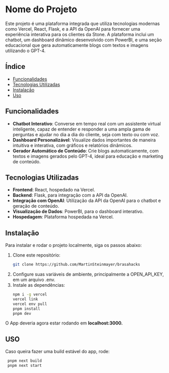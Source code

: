 # Nome do Projeto

Este projeto é uma plataforma integrada que utiliza tecnologias modernas como Vercel, React, Flask, e a API da OpenAI para fornecer uma experiência interativa para os clientes da Stone. A plataforma inclui um chatbot, um dashboard dinâmico desenvolvido com PowerBI, e uma seção educacional que gera automaticamente blogs com textos e imagens utilizando o GPT-4.

## Índice

- [Funcionalidades](#funcionalidades)
- [Tecnologias Utilizadas](#tecnologias-utilizadas)
- [Instalação](#instalação)
- [Uso](#uso)


## Funcionalidades

- **Chatbot Interativo**: Converse em tempo real com um assistente virtual inteligente, capaz de entender e responder a uma ampla gama de perguntas e ajudar no dia a dia do cliente, seja com texto ou com voz.
- **Dashboard Personalizável**: Visualize dados importantes de maneira intuitiva e interativa, com gráficos e relatórios dinâmicos.
- **Gerador Automático de Conteúdo**: Crie blogs automaticamente, com textos e imagens gerados pelo GPT-4, ideal para educação e marketing de conteúdo.

## Tecnologias Utilizadas

- **Frontend**: React, hospedado na Vercel.
- **Backend**: Flask, para integração com a API da OpenAI.
- **Integração com OpenAI**: Utilização da API da OpenAI para o chatbot e geração de conteúdo.
- **Visualização de Dados**: PowerBI, para o dashboard interativo.
- **Hospedagem**: Plataforma hospedada na Vercel.

## Instalação

Para instalar e rodar o projeto localmente, siga os passos abaixo:

1. Clone este repositório:
   ```bash
   git clone https://github.com/MartinSteinmayer/brasahacks
   ```
2. Configure suas variáveis de ambiente, principalmente a OPEN_API_KEY, em um arquivo .env. 
3. Instale as dependências:
    ```bash
    npm i -g vercel
    vercel link
    vercel env pull
    pnpm install
    pnpm dev
    ```
O App deveria agora estar rodando em **localhost:3000.**

## USO

Caso queira fazer uma build estável do app, rode:
  ```bash
   pnpm next build
   pnpm next start
   ``` 